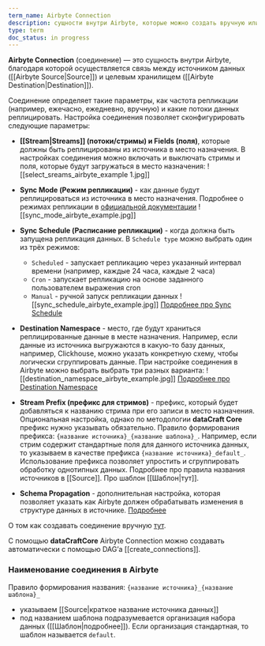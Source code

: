 ```yaml
---
term_name: Airbyte Connection
description: сущности внутри Airbyte, которые можно создать вручную или по API
type: term
doc_status: in progress
---
```

**Airbyte Connection** (соединение) —  это сущность внутри Airbyte, благодаря которой осуществляется связь между источником данных ([[Airbyte Source|Source]]) и целевым хранилищем ([[Airbyte Destination|Destination]]). 

Соединение определяет такие параметры, как частота репликации (например, ежечасно, ежедневно, вручную) и какие потоки данных реплицировать. Настройка соединения позволяет сконфигурировать следующие параметры:

- **[[Stream|Streams]] (потоки/стримы) и Fields (поля)**, которые должны быть  реплицированы из источника в место назначения. В настройках соединения можно включать и выключать стримы и поля, которые будут загружаться в место назначения:
![[select_sreams_airbyte_example 1.jpg]]

- **Sync Mode (Режим репликации)** -   как данные будут реплицироваться из источника в место назначения. Подробнее о режимах репликации в [официальной документации](https://docs.airbyte.com/using-airbyte/core-concepts/sync-modes/)
![[sync_mode_airbyte_example.jpg]]

-  **Sync Schedule (Расписание репликации)** - когда должна быть запущена репликация данных. В `Schedule type` можно выбрать один из трёх режимов: 
	- `Scheduled` - запускает репликацию через указанный интервал времени (например, каждые 24 часа, каждые 2 часа)
	- `Cron` - запускает репликацию на основе заданного пользователем выражения cron
	- `Manual` - ручной запуск репликации данных
![[sync_schedule_airbyte_example.jpg]]
	[Подробнее про Sync Schedule](https://docs.airbyte.com/using-airbyte/core-concepts/sync-schedules)

- **Destination Namespace** - место, где будут храниться реплицированные данные в месте назначения. Например, если данные из источника выгружаются в какую-то базу данных, например, Clickhouse, можно указать конкретную схему, чтобы логически сгруппировать данные. При настройке соединения в Airbyte можно выбрать выбрать три разных варианта:
![[destination_namespace_airbyte_example.jpg]]
	[Подробнее про Destination Namespace](https://docs.airbyte.com/using-airbyte/core-concepts/namespaces )

- **Stream Prefix (префикс для стримов)** - префикс, который будет добавляться к названию стрима при его записи в место назначения. Опциональная настройка, однако по методологии **dataCraft Core** префикс нужно указывать обязательно. Правило формирования префикса: 
	`{название источника}_{название шаблона}_`. 
	Например, если стрим содержит стандартные поля для данного источника данных, то указываем в качестве префикса `{название источника}_default_`. 
	Использование префикса позволяет упростить и сгруппировать обработку однотипных данных.
	Подробнее про правила названия источников в [[Source]].
	Про шаблон [[Шаблон|тут]].

- **Schema Propagation** - дополнительная настройка, которая позволяет указать как Airbyte должен обрабатывать изменения в структуре данных в источнике. [Подробнее](https://docs.airbyte.com/using-airbyte/schema-change-management)


О том как создавать соединение вручную [тут](https://docs.airbyte.com/using-airbyte/getting-started/set-up-a-connection).

С помощью **dataCraftCore** Airbyte Connection можно создавать автоматически с помощью DAG’а [[create_connections]].

### Наименование соединения в Airbyte 

Правило формирования названия:
`{название источника}_{название шаблона}_`
* указываем [[Source|краткое название источника данных]] 
* под названием шаблона подразумевается организация набора данных ([[Шаблон|подробнее]]). Если организация стандартная, то шаблон называется `default`.